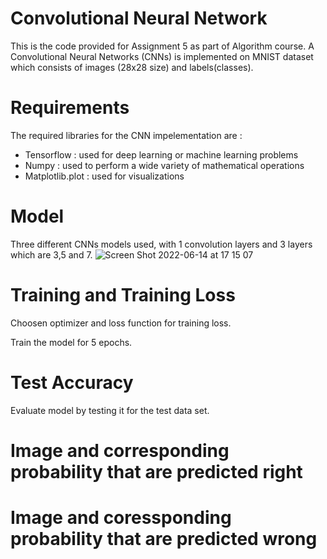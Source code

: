 # Convolutional Neural Network
This is the code provided for Assignment 5 as part of Algorithm course. A Convolutional Neural Networks (CNNs) is implemented on MNIST dataset which consists of images (28x28 size) and labels(classes).

# Requirements
The required libraries for the CNN impelementation are : 
- Tensorflow : used for deep learning or machine learning problems
- Numpy : used to perform a wide variety of mathematical operations
- Matplotlib.plot : used for visualizations

# Model 
Three different CNNs models used, with 1 convolution layers and 3 layers which are 3,5 and 7.
![Screen Shot 2022-06-14 at 17 15 07](https://user-images.githubusercontent.com/55730503/173528605-411e49ff-4db1-4f45-84f3-e94704e8d135.png)


# Training and Training Loss
Choosen optimizer and loss function for training loss.

Train the model for 5 epochs. 

# Test Accuracy 
Evaluate model by testing it for the test data set.

# Image and corresponding probability that are predicted right 

# Image and coressponding probability that are predicted wrong

